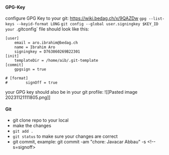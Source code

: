 
#### GPG-Key
configure GPG Key to your git: https://wiki.bedag.ch/x/9QAZDw
`gpg --list-keys --keyid-format LONG` 
`git config --global user.signingkey $KEY_ID
your `.gitconfig` file should look like this:
```gitconfig
[user]
	email = aro.ibrahim@bedag.ch
	name = Ibrahim Aro
	signingkey = D763860269B22301
[init]
	templateDir = /home/aib/.git-template
[commit]
	gpgsign = true

# [format]
#        signOff = true
```
your GPG key should also be in your git profile:
![[Pasted image 20231121111805.png]]
#### Git
- git clone repo to your local
- make the changes 
- `git add .`
- `git status` to make sure your changes are correct
- git commit, example: git commit -am "chore: Javacar Abbau" -s <!-- s=signoff>